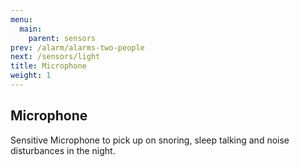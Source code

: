 ```yaml
---
menu:
  main:
    parent: sensors
prev: /alarm/alarms-two-people
next: /sensors/light
title: Microphone
weight: 1
---
```


## Microphone


Sensitive Microphone to pick up on snoring, sleep talking and noise disturbances in the night.

